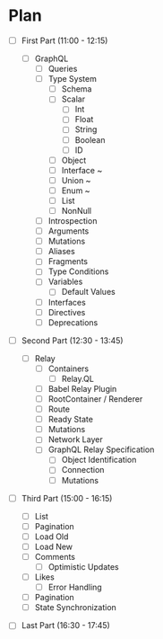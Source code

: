# Plan

* [ ] First Part (11:00 - 12:15)
  * [ ] GraphQL
    * [ ] Queries
    * [ ] Type System
      * [ ] Schema
      * [ ] Scalar
        * [ ] Int
        * [ ] Float
        * [ ] String
        * [ ] Boolean
        * [ ] ID
      * [ ] Object
      * [ ] Interface ~
      * [ ] Union ~
      * [ ] Enum ~
      * [ ] List
      * [ ] NonNull
    * [ ] Introspection
    * [ ] Arguments
    * [ ] Mutations
    * [ ] Aliases
    * [ ] Fragments
    * [ ] Type Conditions
    * [ ] Variables
      * [ ] Default Values
    * [ ] Interfaces
    * [ ] Directives
    * [ ] Deprecations
* [ ] Second Part (12:30 - 13:45)
  * [ ] Relay
    * [ ] Containers
      * [ ] Relay.QL
    * [ ] Babel Relay Plugin
    * [ ] RootContainer / Renderer
    * [ ] Route
    * [ ] Ready State
    * [ ] Mutations
    * [ ] Network Layer
    * [ ] GraphQL Relay Specification
      * [ ] Object Identification
      * [ ] Connection
      * [ ] Mutations
* [ ] Third Part (15:00 - 16:15)
  * [ ] List
  * [ ] Pagination
  * [ ] Load Old
  * [ ] Load New
  * [ ] Comments
    * [ ] Optimistic Updates
  * [ ] Likes
    * [ ] Error Handling
  * [ ] Pagination
  * [ ] State Synchronization
* [ ] Last Part (16:30 - 17:45)
 